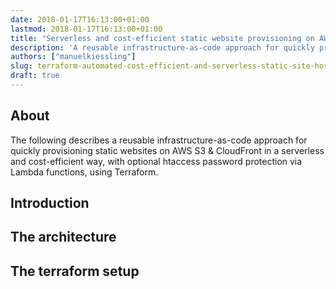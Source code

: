 ```yaml
---
date: 2018-01-17T16:13:00+01:00
lastmod: 2018-01-17T16:13:00+01:00
title: "Serverless and cost-efficient static website provisioning on AWS S3 & CloudFront using Terraform"
description: 'A reusable infrastructure-as-code approach for quickly provisioning static websites on AWS S3 & CloudFront in a serverless and cost-efficient way, with optional htaccess password protection via Lambda functions, using Terraform'
authors: ["manuelkiessling"]
slug: terraform-automated-cost-efficient-and-serverless-static-site-hosting-aws-s3-cloudfront-lambda-htaccess
draft: true
---
```


## About

The following describes a reusable infrastructure-as-code approach for quickly provisioning static websites on AWS S3 & CloudFront in a serverless and cost-efficient way, with optional htaccess password protection via Lambda functions, using Terraform.


## Introduction



## The architecture



## The terraform setup

```hcl-terraform
```

